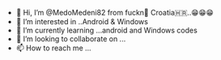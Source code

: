 - 👋 Hi, I’m @MedoMedeni82 from fuckn🤣 Croatia🇭🇷..😁😁😁
- 👀 I’m interested in ..Android & Windows
- 🌱 I’m currently learning ...android and Windows codes
- 💞️ I’m looking to collaborate on ...
- 📫 How to reach me ...

<!---
MedoMedeni82/MedoMedeni82 is a ✨ special ✨ repository because its `README.md` (this file) appears on your GitHub profile.
You can click the Preview link to take a look at your changes.
--->
